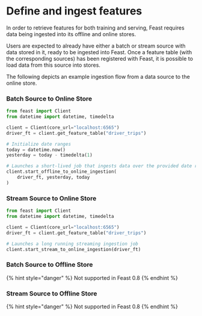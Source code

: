 # Define and ingest features

In order to retrieve features for both training and serving, Feast requires data being ingested into its offline and online stores.


Users are expected to already have either a batch or stream source with data stored in it, ready to be ingested into Feast. Once a feature table \(with the corresponding sources\) has been registered with Feast, it is possible to load data from this source into stores.

The following depicts an example ingestion flow from a data source to the online store.

### Batch Source to Online Store

```python
from feast import Client
from datetime import datetime, timedelta

client = Client(core_url="localhost:6565")
driver_ft = client.get_feature_table("driver_trips")

# Initialize date ranges
today = datetime.now()
yesterday = today - timedelta(1)

# Launches a short-lived job that ingests data over the provided date range.
client.start_offline_to_online_ingestion(
    driver_ft, yesterday, today
)
```

### Stream Source to Online Store

```python
from feast import Client
from datetime import datetime, timedelta

client = Client(core_url="localhost:6565")
driver_ft = client.get_feature_table("driver_trips")

# Launches a long running streaming ingestion job
client.start_stream_to_online_ingestion(driver_ft)
```

### Batch Source to Offline Store

{% hint style="danger" %}
Not supported in Feast 0.8
{% endhint %}

### Stream Source to Offline Store

{% hint style="danger" %}
Not supported in Feast 0.8
{% endhint %}


